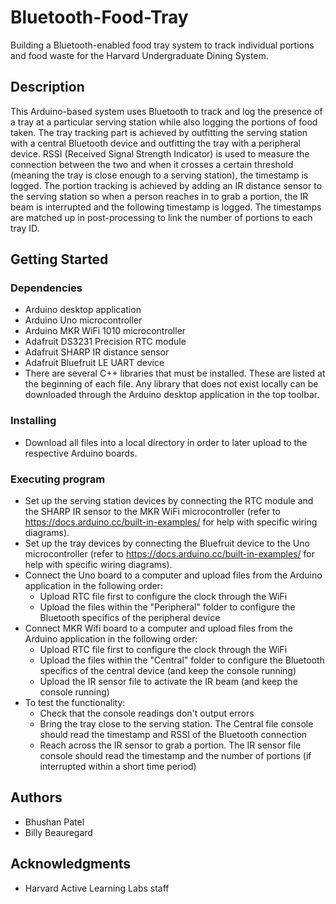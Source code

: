 # Bluetooth-Food-Tray

Building a Bluetooth-enabled food tray system to track individual portions and food waste for the Harvard Undergraduate Dining System.

## Description

This Arduino-based system uses Bluetooth to track and log the presence of a tray at a particular serving station while also logging the portions of food taken. The tray tracking part is achieved by outfitting the serving station with a central Bluetooth device and outfitting the tray with a peripheral device. RSSI (Received Signal Strength Indicator) is used to measure the connection between the two and when it crosses a certain threshold (meaning the tray is close enough to a serving station), the timestamp is logged. The portion tracking is achieved by adding an IR distance sensor to the serving station so when a person reaches in to grab a portion, the IR beam is interrupted and the following timestamp is logged. The timestamps are matched up in post-processing to link the number of portions to each tray ID.

## Getting Started

### Dependencies

* Arduino desktop application
* Arduino Uno microcontroller
* Arduino MKR WiFi 1010 microcontroller
* Adafruit DS3231 Precision RTC module
* Adafruit SHARP IR distance sensor
* Adafruit Bluefruit LE UART device
* There are several C++ libraries that must be installed. These are listed at the beginning of each file. Any library that does not exist locally can be downloaded through the Arduino desktop application in the top toolbar.

### Installing

* Download all files into a local directory in order to later upload to the respective Arduino boards.

### Executing program

* Set up the serving station devices by connecting the RTC module and the SHARP IR sensor to the MKR WiFi microcontroller (refer to https://docs.arduino.cc/built-in-examples/ for help with specific wiring diagrams).
* Set up the tray devices by connecting the Bluefruit device to the Uno microcontroller (refer to https://docs.arduino.cc/built-in-examples/ for help with specific wiring diagrams).
* Connect the Uno board to a computer and upload files from the Arduino application in the following order:
  * Upload RTC file first to configure the clock through the WiFi
  * Upload the files within the "Peripheral" folder to configure the Bluetooth specifics of the peripheral device
* Connect MKR Wifi board to a computer and upload files from the Arduino application in the following order:
  * Upload RTC file first to configure the clock through the WiFi
  * Upload the files within the "Central" folder to configure the Bluetooth specifics of the central device (and keep the console running)
  * Upload the IR sensor file to activate the IR beam (and keep the console running)
* To test the functionality:
  * Check that the console readings don't output errors
  * Bring the tray close to the serving station. The Central file console should read the timestamp and RSSI of the Bluetooth connection  
  * Reach across the IR sensor to grab a portion. The IR sensor file console should read the timestamp and the number of portions (if interrupted within a short time period)

## Authors
* Bhushan Patel
* Billy Beauregard

## Acknowledgments
* Harvard Active Learning Labs staff
